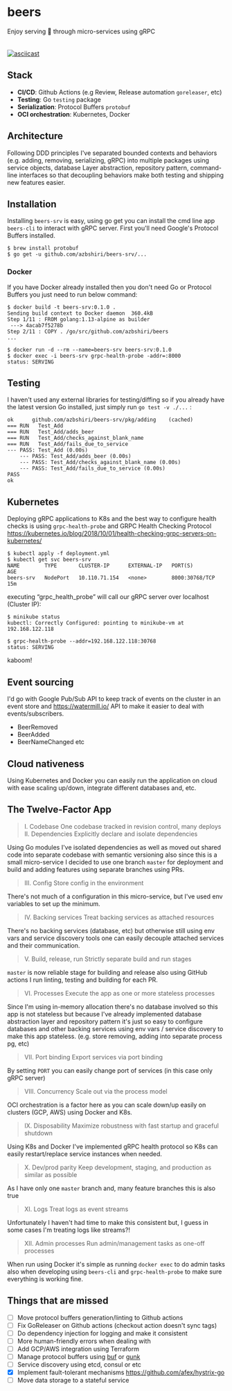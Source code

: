 # beers
Enjoy serving 🍻 through micro-services using gRPC  
<br>
<br>
[![asciicast](https://asciinema.org/a/XXLhQTinGqJdn7F5YR00Rp171.svg)](https://asciinema.org/a/XXLhQTinGqJdn7F5YR00Rp171)
## Stack

- **CI/CD**: Github Actions (e.g Review, Release automation `goreleaser`, etc)
- **Testing**: Go `testing` package
- **Serialization**: Protocol Buffers `protobuf`
- **OCI orchestration**: Kubernetes, Docker


## Architecture
Following DDD principles I've separated bounded contexts and behaviors (e.g. adding, removing, serializing, gRPC) into
multiple packages using service objects, database Layer abstraction, repository pattern, command-line interfaces so that
decoupling behaviors make both testing and shipping new features easier.

## Installation
Installing `beers-srv` is easy, using go get you can install the cmd line app `beers-cli` to interact with gRPC server. First you'll need Google's Protocol Buffers installed.
```
$ brew install protobuf
$ go get -u github.com/azbshiri/beers-srv/...
```

### Docker
If you have Docker already installed then you don't need Go or Protocol Buffers you just need to run below command:

```
$ docker build -t beers-srv:0.1.0 .
Sending build context to Docker daemon  360.4kB
Step 1/11 : FROM golang:1.13-alpine as builder
 ---> 4acab7f5278b
Step 2/11 : COPY . /go/src/github.com/azbshiri/beers
...

$ docker run -d --rm --name=beers-srv beers-srv:0.1.0
$ docker exec -i beers-srv grpc-health-probe -addr=:8000
status: SERVING

```


## Testing
I haven't used any external libraries for testing/diffing so if you already have the latest version Go installed,
just simply run `go test -v ./...` :
```
ok      github.com/azbshiri/beers-srv/pkg/adding    (cached)
=== RUN   Test_Add
=== RUN   Test_Add/adds_beer
=== RUN   Test_Add/checks_against_blank_name
=== RUN   Test_Add/fails_due_to_service
--- PASS: Test_Add (0.00s)
    --- PASS: Test_Add/adds_beer (0.00s)
    --- PASS: Test_Add/checks_against_blank_name (0.00s)
    --- PASS: Test_Add/fails_due_to_service (0.00s)
PASS
ok 
```

## Kubernetes
Deploying gRPC applications to K8s and the best way to configure health checks is using `grpc-health-probe` and GRPC Health Checking Protocol
https://kubernetes.io/blog/2018/10/01/health-checking-grpc-servers-on-kubernetes/

```
$ kubectl apply -f deployment.yml
$ kubectl get svc beers-srv
NAME        TYPE       CLUSTER-IP      EXTERNAL-IP   PORT(S)          AGE
beers-srv   NodePort   10.110.71.154   <none>        8000:30768/TCP   15m
```

executing “grpc_health_probe” will call our gRPC server over localhost (Cluster IP):

```
$ minikube status
kubectl: Correctly Configured: pointing to minikube-vm at 192.168.122.118

$ grpc-health-probe --addr=192.168.122.118:30768
status: SERVING
```

kaboom!


## Event sourcing
I'd go with Google Pub/Sub API to keep track of events on the cluster in an event store and https://watermill.io/ API to make it easier to deal with events/subscribers.

- BeerRemoved
- BeerAdded
- BeerNameChanged
etc


## Cloud nativeness
Using Kubernetes and Docker you can easily run the application on cloud with ease scaling up/down, integrate different databases and, etc.

## The Twelve-Factor App

> I. Codebase
One codebase tracked in revision control, many deploys
II. Dependencies
Explicitly declare and isolate dependencies

Using Go modules I've isolated dependencies as well as moved out shared code into separate codebase with semantic versioning also since this is a small micro-service I decided to use one branch `master` for deployment and build and adding features using separate branches using PRs.

> III. Config
Store config in the environment

There's not much of a configuration in this micro-service, but I've used env variables to set up the minimum.

> IV. Backing services
Treat backing services as attached resources

There's no backing services (database, etc) but otherwise still using env vars and service discovery tools one can easily decouple attached services and their communication.

> V. Build, release, run
Strictly separate build and run stages

`master` is now reliable stage for building and release also using GitHub actions I run linting, testing and building for each PR.

> VI. Processes
Execute the app as one or more stateless processes

Since I'm using in-memory allocation there's no database involved so this app is not stateless but because
I've already implemented database abstraction layer and repository pattern it's just so easy to configure databases and other backing services using env vars / service discovery to make this app stateless. (e.g. store removing, adding into separate process pg, etc)

> VII. Port binding
Export services via port binding

By setting `PORT` you can easily change port of services (in this case only gRPC server)

> VIII. Concurrency
Scale out via the process model

OCI orchestration is a factor here as you can scale down/up easily on clusters (GCP, AWS) using Docker and K8s.

> IX. Disposability
Maximize robustness with fast startup and graceful shutdown

Using K8s and Docker I've implemented gRPC health protocol so K8s can easily restart/replace service instances when needed.

> X. Dev/prod parity
Keep development, staging, and production as similar as possible

As I have only one `master` branch and, many feature branches this is also true

> XI. Logs
Treat logs as event streams

Unfortunately I haven't had time to make this consistent but, I guess in some cases I'm treating logs like streams?!

> XII. Admin processes
Run admin/management tasks as one-off processes

When run using Docker it's simple as running `docker exec` to do admin tasks also when developing using `beers-cli` and `grpc-health-probe` to make sure everything is working fine.


## Things that are missed 

- [ ] Move protocol buffers generation/linting to Github actions
- [ ] Fix GoReleaser on Github actions (checkout action doesn't sync tags)
- [ ] Do dependency injection for logging and make it consistent
- [ ] More human-friendly errors when dealing with 
- [ ] Add GCP/AWS integration using Terraform
- [ ] Manage protocol buffers using [buf](https://buf.build/docs/introduction?ref=producthunt) or [gunk](https://github.com/gunk/gunk)
- [ ] Service discovery using etcd, consul or etc
- [x] Implement fault-tolerant mechanisms https://github.com/afex/hystrix-go 
- [ ] Move data storage to a stateful service 
